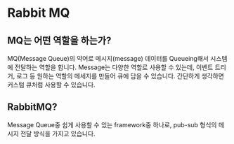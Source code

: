 # Rabbit MQ

## MQ는 어떤 역할을 하는가?

MQ(Message Queue)의 약어로 메시지(message) 데이터를 Queueing해서 시스템에 전달하는 역할을 합니다.
Message는 다양한 역할로 사용할 수 있는데, 이벤트 트리거, 로그 등 원하는 역할의 메세지를 만들어 큐에 담을 수 있습니다.
간단하게 생각하면 커스텀 큐처럼 사용할 수 있습니다.

## RabbitMQ?

Message Queue중 쉽게 사용할 수 있는 framework중 하나로, pub-sub 형식의 메시지 전달 방식을 가지고 있습니다.


